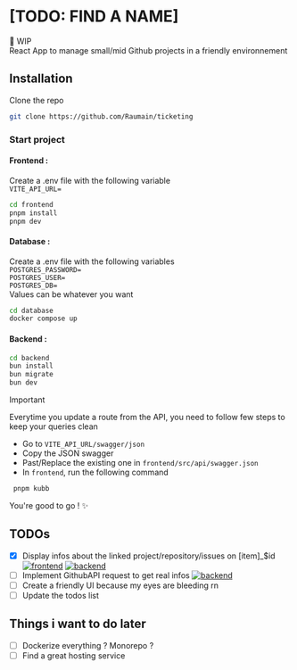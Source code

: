# [TODO: FIND A NAME]

🚧 WIP \
React App to manage small/mid Github projects in a friendly environnement 

## Installation

Clone the repo 
```bash
git clone https://github.com/Raumain/ticketing
```

### Start project

#### Frontend : 
Create a .env file with the following variable \
`VITE_API_URL=`

```bash
cd frontend
pnpm install
pnpm dev
```

#### Database :
Create a .env file with the following variables \
`POSTGRES_PASSWORD=` \
`POSTGRES_USER=` \
`POSTGRES_DB=` \
Values can be whatever you want
```bash
cd database
docker compose up
```

#### Backend :
```bash
cd backend
bun install
bun migrate
bun dev
```

> [!IMPORTANT]
> Everytime you update a route from the API, you need to follow few steps to keep your queries clean
> - Go to `VITE_API_URL/swagger/json`
> - Copy the JSON swagger
> - Past/Replace the existing one in `frontend/src/api/swagger.json`
> - In `frontend`, run the following command
> ```bash
>  pnpm kubb
>```
> You're good to go ! ✨

## TODOs
- [x] Display infos about the linked project/repository/issues on [item]_$id [![frontend](https://img.shields.io/badge/frontend-blue?style=plastic)](https://github.com/Raumain/ticketing/tree/master/frontend) [![backend](https://img.shields.io/badge/backend-yellow?style=plastic)](https://github.com/Raumain/ticketing/tree/master/backend)
- [ ] Implement GithubAPI request to get real infos [![backend](https://img.shields.io/badge/backend-yellow?style=plastic)](https://github.com/Raumain/ticketing/tree/master/backend)
- [ ] Create a friendly UI because my eyes are bleeding rn
- [ ] Update the todos list 

## Things i want to do later
- [ ] Dockerize everything ? Monorepo ?
- [ ] Find a great hosting service
